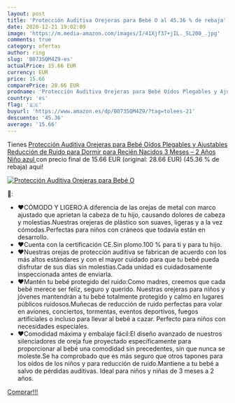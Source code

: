 ```yaml
---
layout: post
title: 'Protección Auditiva Orejeras para Bebé O al 45.36 % de rebaja'
date: 2020-12-21 19:02:09
image: 'https://m.media-amazon.com/images/I/41Xjf37+jIL._SL200_.jpg'
comments: true
category: ofertas
author: ring
slug: 'B073SQM4Z9-es'
actualPrice: 15.66 EUR
currency: EUR
price: 15.66
comparePrice: 28.66 EUR
prodname: 'Protección Auditiva Orejeras para Bebé Oídos Plegables y Ajustables Reducción de Ruido para Dormir para Recién Nacidos  3 Meses – 2 Años Niño  azul '
country: 'es'
flag: '🇪🇸'
buyurl: 'https://www.amazon.es/dp/B073SQM4Z9/?tag=tolees-21'
descuento: '45.36'
average: '15.66'
---
```


Tienes [Protección Auditiva Orejeras para Bebé Oídos Plegables y Ajustables Reducción de Ruido para Dormir para Recién Nacidos  3 Meses – 2 Años Niño  azul ](https://www.amazon.es/dp/B073SQM4Z9/?tag=tolees-21) con precio final de  15.66 EUR (original: 28.66 EUR) (45.36 %  de rebaja) aqui!

[![Protección Auditiva Orejeras para Bebé O](https://m.media-amazon.com/images/I/41Xjf37+jIL._SL200_.jpg)](https://www.amazon.es/dp/B073SQM4Z9/?tag=tolees-21)

🔎:

- ❤CÓMODO Y LIGERO:A diferencia de las orejas de metal con marco ajustado que aprietan la cabeza de tu hijo, causando dolores de cabeza y molestias.Nuestras orejeras de plástico son suaves, ligeras y a la vez cómodas.Perfectas para niños con cráneos que todavía están en desarrollo.
- ❤Cuenta con la certificación CE.Sin plomo.100 % para ti y para tu hijo.
- ❤Nuestras orejas de protección auditiva se fabrican de acuerdo con los más altos estándares y con el mayor cuidado para que tu bebé pueda disfrutar de sus días sin molestias.Cada unidad es cuidadosamente inspeccionada antes de enviarla.
- ❤Mantén tu bebé protegido del ruido:Como madres, creemos que cada bebé merece ser feliz, seguro y querido. Nuestras orejeras para niños y jóvenes mantendrán a tu bebé totalmente protegido y calmo en lugares públicos ruidosos.Muñecas de reducción de ruido perfectas para volar en aviones, conciertos, tormentas, eventos deportivos, fuegos artificiales o incluso para llevar al bebé a cazar. Perfecto para niños con necesidades especiales.
- ❤Comodidad máxima y embalaje fácil:El diseño avanzado de nuestros silenciadores de oreja fue proyectado específicamente para proporcionar al bebé una comodidad sin precedentes, sin que nunca se moleste.Se ha comprobado que es más seguro que otros tapones para los oídos de los niños y para reducción de ruido.Mantiene a tu bebé a salvo de pérdidas auditivas. Ideal para niños y niñas de 3 meses a 2 años.

[Comprar!!!](https://www.amazon.es/dp/B073SQM4Z9/?tag=tolees-21)
